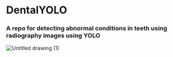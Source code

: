 # DentalYOLO
### A repo for detecting abnormal conditions in teeth using radiography images using YOLO

![Untitled drawing (1)](https://github.com/rzamarefat/DentalYOLO/assets/79300456/0f4481a4-2177-4edf-a72f-65190644b326)
